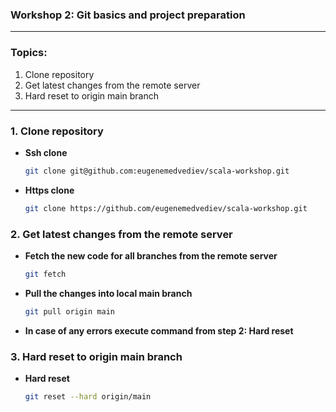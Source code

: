 ### Workshop 2: Git basics and project preparation

---

### **Topics**:
1. Clone repository
2. Get latest changes from the remote server
3. Hard reset to origin main branch


---

### **1. Clone repository**

- **Ssh clone**
  ```sh
  git clone git@github.com:eugenemedvediev/scala-workshop.git
  ```
- **Https clone**
  ```sh
  git clone https://github.com/eugenemedvediev/scala-workshop.git
  ```

### **2. Get latest changes from the remote server**

- **Fetch the new code for all branches from the remote server**
  ```sh
  git fetch
  ```
- **Pull the changes into local main branch**
  ```sh
  git pull origin main
  ```
- **In case of any errors execute command from step 2: Hard reset**
 
### **3. Hard reset to origin main branch**

- **Hard reset**
  ```sh
  git reset --hard origin/main
  ```
  
